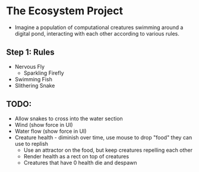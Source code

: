 # The Ecosystem Project

* Imagine a population of computational creatures swimming around a digital pond, interacting with each other according to various rules.

## Step 1: Rules

* Nervous Fly
  * Sparkling Firefly
* Swimming Fish
* Slithering Snake

## TODO:

* Allow snakes to cross into the water section
* Wind (show force in UI)
* Water flow (show force in UI)
* Creature health - diminish over time, use mouse to drop "food" they can use to replish
  * Use an attractor on the food, but keep creatures repelling each other
  * Render health as a rect on top of creatures
  * Creatures that have 0 health die and despawn
